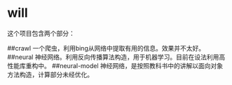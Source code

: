 # will

这个项目包含两个部分：

##crawl
一个爬虫，利用bing从网络中提取有用的信息。效果并不太好。
##neural
神经网络。利用反向传播算法构造，用于机器学习。目前在设法利用高性能库重构中。
##neural-model
神经网络，是按照教科书中的讲解以面向对象方法构造，计算部分未经优化。
